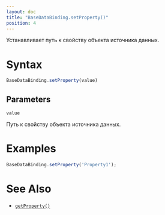 ```yaml
---
layout: doc
title: "BaseDataBinding.setProperty()"
position: 4
---
```


Устанавливает путь к свойству объекта источника данных.

# Syntax

```js
BaseDataBinding.setProperty(value)
```

## Parameters

`value`

Путь к свойству объекта источника данных.

# Examples

```js
BaseDataBinding.setProperty('Property1');
```

# See Also

* [`getProperty()`](../BaseDataBinding.getProperty/)
